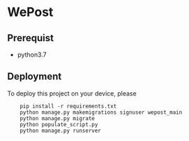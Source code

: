 # WePost

## Prerequist

* python3.7

## Deployment
To deploy this project on your device, please 
```
    pip install -r requirements.txt
    python manage.py makemigrations signuser wepost_main
    python manage.py migrate
    python populate_script.py
    python manage.py runserver
```